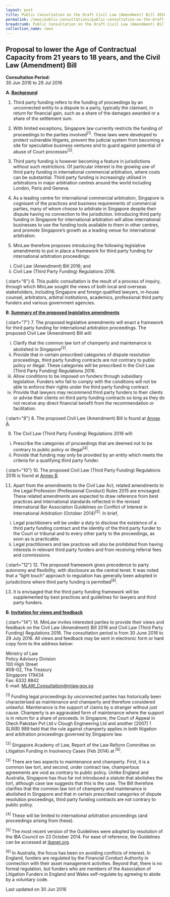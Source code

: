 ```yaml
---
layout: post
title: Public Consultation on the Draft Civil Law (Amendment) Bill 2016 and Civil Law (Third Party Funding) Regulations 2016
permalink: /news/public-consultations/public-consultation-on-the-draft-civil-law--amendment--bill-2016/
breadcrumb: Public Consultation on the Draft Civil Law (Amendment) Bill 2016 and Civil Law (Third Party Funding) Regulations 2016
collection_name: news
---
```


Proposal to lower the Age of Contractual Capacity from 21 years to 18 years, and the Civil Law (Amendment) Bill
---

**Consultation Period:**  
30 Jun 2016 to 29 Jul 2016

<b>A. <u>Background</u></b>

 1. Third party funding refers to the funding of proceedings by an unconnected entity to a dispute to a party, typically the claimant, in return for financial gain, such as a share of the damages awarded or a share of the settlement sum.

 2. With limited exceptions, Singapore law currently restricts the funding of proceedings to the parties involved<sup>[1]</sup>. These laws were developed to protect vulnerable litigants, prevent the judicial system from becoming a site for speculative business ventures and to guard against potential of abuse of Court processes<sup>[2]</sup>.

 3. Third party funding is however becoming a feature in jurisdictions without such restrictions. Of particular interest is the growing use of third party funding in international commercial arbitration, where costs can be substantial. Third party funding is increasingly utilised in arbitrations in major arbitration centres around the world including London, Paris and Geneva.

 4. As a leading centre for international commercial arbitration, Singapore is cognisant of the practices and business requirements of commercial parties, many of whom choose to arbitrate in Singapore despite their dispute having no connection to the jurisdiction. Introducing third party funding in Singapore for international arbitration will allow international businesses to use the funding tools available to them in other centres, and promote Singapore’s growth as a leading venue for international arbitration.

 5. MinLaw therefore proposes introducing the following legislative amendments to put in place a framework for third party funding for international arbitration proceedings:

<ol style="list-style-type: lower-roman">
  <li>Civil Law (Amendment) Bill 2016; and</li>
  <li>Civil Law (Third Party Funding) Regulations 2016.</li>
</ol>

{:start="6"}
 6. This public consultation is the result of a process of inquiry, through which MinLaw sought the views of both local and overseas stakeholders, including Singapore and foreign qualified lawyers, in-house counsel, arbitrators, arbitral institutions, academics, professional third party funders and various government agencies.

<b>B. <u>Summary of the proposed legislative amendments</u></b>

{:start="7"}
 7. The proposed legislative amendments will enact a framework for third party funding for international arbitration proceedings. The proposed Civil Law (Amendment) Bill will:

<ol style="list-style-type: lower-roman">
  <li>Clarify that the common law tort of champerty and maintenance is abolished in Singapore<sup>[3]</sup>.</li>
  <li>Provide that in certain prescribed categories of dispute resolution proceedings, third party funding contracts are not contrary to public policy or illegal. These categories will be prescribed in the Civil Law (Third Party Funding) Regulations 2016.</li>
  <li> Allow conditions to be imposed on funders through subsidiary legislation. Funders who fail to comply with the conditions will not be able to enforce their rights under the third party funding contract.</li>
  <li>Provide that lawyers may recommend third party funders to their clients or advise their clients on third party funding contracts so long as they do not receive any direct financial benefit from the recommendation or facilitation.</li>
</ol>

{:start="8"}
 8. The proposed Civil Law (Amendment) Bill is found at [Annex A](/files/TPF-AnnexA.pdf/).

 9. The Civil Law (Third Party Funding) Regulations 2016 will:

<ol style="list-style-type: lower-roman">
  <li>Prescribe the categories of proceedings that are deemed not to be contrary to public policy or illegal<sup>[4]</sup>.</li>
  <li>Provide that funding may only be provided by an entity which meets the criteria for a qualifying third party funder.</li>
</ol>

{:start="10"}
10. The proposed Civil Law (Third Party Funding) Regulations 2016 is found at [Annex B](/files/TPF-AnnexB.pdf/).

11. Apart from the amendments to the Civil Law Act, related amendments to the Legal Profession (Professional Conduct) Rules 2015 are envisaged. These related amendments are expected to draw reference from best practices and international standards reflected in the revised International Bar Association Guidelines on Conflict of Interest in International Arbitration (October 2014)<sup>[5]</sup>. In brief,

<ol style="list-style-type: lower-roman">
  <li>Legal practitioners will be under a duty to disclose the existence of a third party funding contract and the identity of the third party funder to the Court or tribunal and to every other party to the proceedings, as soon as is practicable.</li>
  <li> Legal practitioners and law practices will also be prohibited from having interests in relevant third party funders and from receiving referral fees and commissions.</li>
</ol>

{:start="12"}
12. The proposed framework gives precedence to party autonomy and flexibility, with disclosure as the central tenet. It was noted that a “light touch” approach to regulation has generally been adopted in jurisdictions where third party funding is permitted<sup>[6]</sup>.

13. It is envisaged that the third party funding framework will be supplemented by best practices and guidelines for lawyers and third party funders.  

<b>B. <u>Invitation for views and feedback</u></b>

{:start="14"}
14. MinLaw invites interested parties to provide their views and feedback on the Civil Law (Amendment) Bill 2016 and Civil Law (Third Party Funding) Regulations 2016. The consultation period is from 30 June 2016 to 29 July 2016. All views and feedback may be sent in electronic form or hard copy form to the address below:
  
<p class="address-centered">
  Ministry of Law<br>
  Policy Advisory Division<br>
  100 High Street<br>
  #08-02, The Treasury<br>
  Singapore 179434<br>
  Fax: 6332 8842<br>
  E-mail: <a href="mailto:MLAW_Consultation@mlaw.gov.sg">MLAW_Consultation@mlaw.gov.sg</a>
</p>

<sup>[1]</sup> Funding legal proceedings by unconnected parties has historically been characterised as maintenance and champerty and therefore considered unlawful. Maintenance is the support of claims by a stranger without just cause. Champerty is an aggravated form of maintenance where the support is in return for a share of proceeds. In Singapore, the Court of Appeal in Otech Pakistan Pvt Ltd v Clough Engineering Ltd and another [2007] 1 SLR(R) 989 held that the rule against champerty applies in both litigation and arbitration proceedings governed by Singapore law.

<sup>[2]</sup> Singapore Academy of Law, Report of the Law Reform Committee on Litigation Funding in Insolvency Cases (Feb 2014) at <sup>[6]</sup>.  

<sup>[3]</sup> There are two aspects to maintenance and champerty. First, it is a common law tort, and second, under contract law, champertous agreements are void as contrary to public policy. Unlike England and Australia, Singapore has thus far not introduced a statute that abolishes the tort, although case law suggests that this is the case. The Bill therefore clarifies that the common law tort of champerty and maintenance is abolished in Singapore and that in certain prescribed categories of dispute resolution proceedings, third party funding contracts are not contrary to public policy.

<sup>[4]</sup> These will be limited to international arbitration proceedings (and proceedings arising from these). 

<sup>[5]</sup> The most recent version of the Guidelines were adopted by resolution of the IBA Council on 23 October 2014. For ease of reference, the Guidelines can be accessed at [ibanet.org](https://www.ibanet.org/Publications/publications_IBA_guides_and_free_materials.aspx#collapseOne.).

<sup>[6]</sup> In Australia, the focus has been on avoiding conflicts of interest. In England, funders are regulated by the Financial Conduct Authority in connection with their asset management activities. Beyond that, there is no formal regulation, but funders who are members of the Association of Litigation Funders in England and Wales self-regulate by agreeing to abide by a voluntary code.  
<p class="right-side-updated">Last updated on 30 Jun 2016</p>
